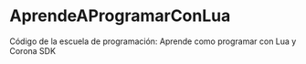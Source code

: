 # AprendeAProgramarConLua
Código de la escuela de programación: Aprende como programar con Lua y Corona SDK
